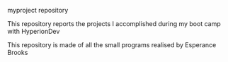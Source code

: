 myproject repository

This repository reports the projects 
I accomplished during my boot camp with 
HyperionDev 

This repository is made of all the small programs 
realised by Esperance Brooks
